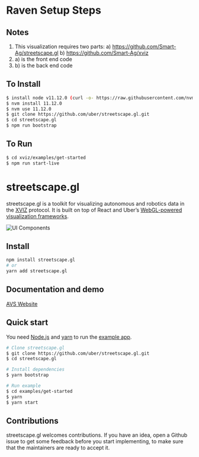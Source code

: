 # Raven Setup Steps

## Notes

1. This visualization requires two parts: a) https://github.com/Smart-Ag/streetscape.gl b)
   https://github.com/Smart-Ag/xviz
2. a) is the front end code
3. b) is the back end code

## To Install

```bash
$ install node v11.12.0 (curl -o- https://raw.githubusercontent.com/nvm-sh/nvm/v0.35.3/install.sh | bash)
$ nvm install 11.12.0
$ nvm use 11.12.0
$ git clone https://github.com/uber/streetscape.gl.git
$ cd streetscape.gl
$ npm run bootstrap
```

## To Run

```bash
$ cd xviz/examples/get-started
$ npm run start-live
```

# streetscape.gl

streetscape.gl is a toolkit for visualizing autonomous and robotics data in the
[XVIZ](https://github.com/uber/xviz) protocol. It is built on top of React and Uber’s
[WebGL-powered visualization frameworks](http://vis.gl).

![UI Components](docs/images/ui-controls.png)

## Install

```bash
npm install streetscape.gl
# or
yarn add streetscape.gl
```

## Documentation and demo

[AVS Website](http://avs.auto)

## Quick start

You need [Node.js](https://nodejs.org/en/) and [yarn](https://yarnpkg.com/lang/en/docs/install) to
run the [example app](examples/get-started).

```bash
# Clone streetscape.gl
$ git clone https://github.com/uber/streetscape.gl.git
$ cd streetscape.gl

# Install dependencies
$ yarn bootstrap

# Run example
$ cd examples/get-started
$ yarn
$ yarn start
```

## Contributions

streetscape.gl welcomes contributions. If you have an idea, open a Github issue to get some feedback
before you start implementing, to make sure that the maintainers are ready to accept it.
